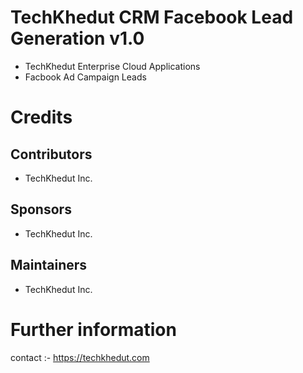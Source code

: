 # TechKhedut CRM Facebook Lead Generation v1.0

- TechKhedut Enterprise Cloud Applications
- Facbook Ad Campaign Leads

Credits
=======

Contributors
------------
- TechKhedut Inc.

Sponsors
--------
- TechKhedut Inc.

Maintainers
-----------
- TechKhedut Inc.

Further information
===================
contact :- https://techkhedut.com